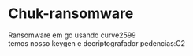 # Chuk-ransomware
Ransomware em go
usando curve2599    
temos nosso keygen e  decriptografador
pedencias:C2
